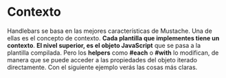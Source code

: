 <h1>Contexto</h1>

Handlebars se basa en las mejores características de Mustache. Una de ellas es el concepto de contexto. **Cada plantilla que implementes tiene un contexto**. **El nivel superior, es el objeto JavaScript** que se pasa a la plantilla compilada. Pero los **helpers** como **#each** o **#with** lo modifican, de manera que se puede acceder a las propiedades del objeto iterado directamente. Con el siguiente ejemplo verás las cosas más claras.


